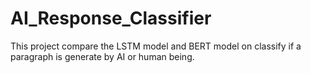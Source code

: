 # AI_Response_Classifier
This project compare the LSTM model and BERT model on classify if a paragraph is generate by AI or human being.
